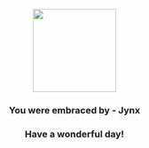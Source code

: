 <p align="center">
    <img src="https://raw.githubusercontent.com/PokeAPI/sprites/master/sprites/pokemon/124.png" width="150" height="150">
</p>
<h3 align="center">You were embraced by - <b>Jynx</b></h3>
<h3 align="center">Have a wonderful day!</h3>
